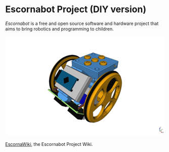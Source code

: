 Escornabot Project (DIY version)
================================

*Escornabot* is a free and open source software and hardware project that aims
to bring robotics and programming to children.

![Escornabot 3D Model][ESC01]

[EscornaWiki][PRO01], the Escornabot Project Wiki.

[ESC01]: https://raw.githubusercontent.com/xoan/escornabot/master/images/escornabot.png
[PRO01]: http://escornabot.esy.es/

